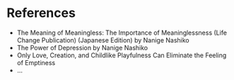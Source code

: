 
# References

- The Meaning of Meaningless: The Importance of Meaninglessness (Life Change Publication) (Japanese Edition) by Nanige Nashiko
- The Power of Depression by Nanige Nashiko
- Only Love, Creation, and Childlike Playfulness Can Eliminate the Feeling of Emptiness
- ...
